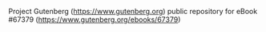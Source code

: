 Project Gutenberg (https://www.gutenberg.org) public repository for
eBook #67379 (https://www.gutenberg.org/ebooks/67379)
